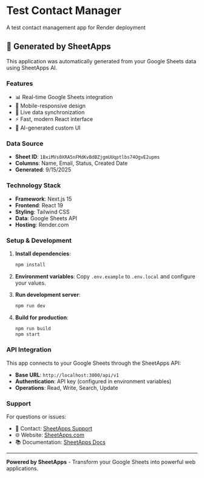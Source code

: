 # Test Contact Manager

A test contact management app for Render deployment

## 🚀 Generated by SheetApps

This application was automatically generated from your Google Sheets data using SheetApps AI.

### Features
- 📊 Real-time Google Sheets integration
- 📱 Mobile-responsive design
- 🔄 Live data synchronization
- ⚡ Fast, modern React interface
- 🎨 AI-generated custom UI

### Data Source
- **Sheet ID**: `1BxiMVs0XRA5nFMdKvBdBZjgmUUqptlbs74OgvE2upms`
- **Columns**: Name, Email, Status, Created Date
- **Generated**: 9/15/2025

### Technology Stack
- **Framework**: Next.js 15
- **Frontend**: React 19
- **Styling**: Tailwind CSS
- **Data**: Google Sheets API
- **Hosting**: Render.com

### Setup & Development

1. **Install dependencies**:
   ```bash
   npm install
   ```

2. **Environment variables**:
   Copy `.env.example` to `.env.local` and configure your values.

3. **Run development server**:
   ```bash
   npm run dev
   ```

4. **Build for production**:
   ```bash
   npm run build
   npm start
   ```

### API Integration

This app connects to your Google Sheets through the SheetApps API:

- **Base URL**: `http://localhost:3000/api/v1`
- **Authentication**: API key (configured in environment variables)
- **Operations**: Read, Write, Search, Update

### Support

For questions or issues:
- 📧 Contact: [SheetApps Support](mailto:support@sheetapps.com)
- 🌐 Website: [SheetApps.com](https://sheetapps.com)
- 📚 Documentation: [SheetApps Docs](https://docs.sheetapps.com)

---

**Powered by SheetApps** - Transform your Google Sheets into powerful web applications.